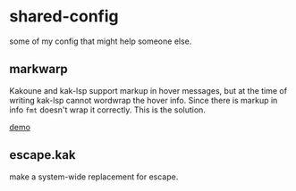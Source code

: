 shared-config
=============

some of my config that might help someone else.

markwarp
--------

Kakoune and kak-lsp support markup in hover messages, but at the time of
writing kak-lsp cannot wordwrap the hover info. Since there is markup in info
`fmt` doesn't wrap it correctly. This is the solution.

[demo](https://asciinema.org/a/HC4tjoQWE4XALLHOHOea0sqCT)

escape.kak
----------

make <A-j> a system-wide replacement for escape.

